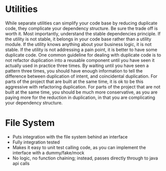 Utilities
===

While separate utilities can simplify your code base by reducing duplicate code, they complicate your dependency structure.
Be sure the trade off is worth it.
Most importantly, understand the stable dependencies principle.
If the utility is not stable, it belongs in your code base rather than a utility module.
If the utility knows anything about your business logic, it is not stable.
If the utility is not addressing a pain point, it is better to have some duplicate code.
One common guideline for dealing with duplicate code is to not refactor duplication into a reusable component until you have seen it actually used in practice three times.
By waiting until you have seen a pattern three times, you should have enough information to tell the difference between duplication of intent, and coincidental duplication.
For parts of the project that are built at the same time, it is ok to be this aggressive with refactoring duplication.
For parts of the project that are not built at the same time, you should be much more conservative, as you are paying more for the reduction in duplication, in that you are complicating your dependency structure.

File System
===

- Puts integration with the file system behind an interface
- Fully integration tested
- Makes it easy to unit test calling code, as you can implement the interface with a dummy/fake/mock
- No logic, no function chaining; instead, passes directly through to java api calls
